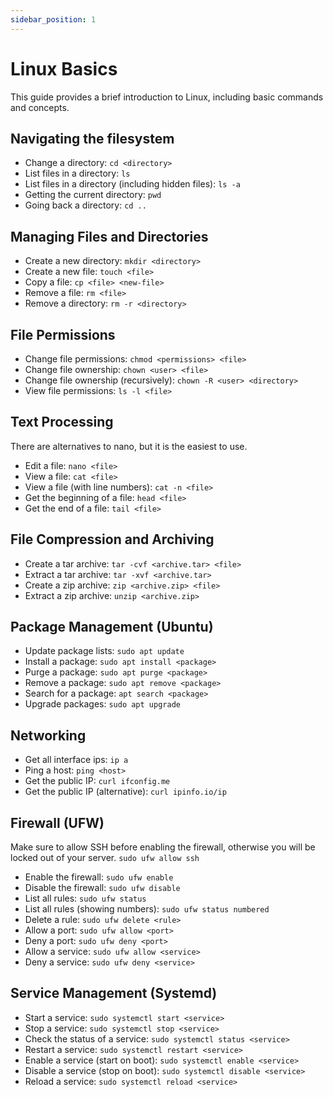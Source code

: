 ```yaml
---
sidebar_position: 1
---
```


# Linux Basics

This guide provides a brief introduction to Linux, including basic commands and concepts.

## Navigating the filesystem

- Change a directory: `cd <directory>`
- List files in a directory: `ls`
- List files in a directory (including hidden files): `ls -a`
- Getting the current directory: `pwd`
- Going back a directory: `cd ..`

## Managing Files and Directories

- Create a new directory: `mkdir <directory>`
- Create a new file: `touch <file>`
- Copy a file: `cp <file> <new-file>`
- Remove a file: `rm <file>`
- Remove a directory: `rm -r <directory>`

## File Permissions

- Change file permissions: `chmod <permissions> <file>`
- Change file ownership: `chown <user> <file>`
- Change file ownership (recursively): `chown -R <user> <directory>`
- View file permissions: `ls -l <file>`

## Text Processing

There are alternatives to nano, but it is the easiest to use.

- Edit a file: `nano <file>`
- View a file: `cat <file>`
- View a file (with line numbers): `cat -n <file>`
- Get the beginning of a file: `head <file>`
- Get the end of a file: `tail <file>`

## File Compression and Archiving

- Create a tar archive: `tar -cvf <archive.tar> <file>`
- Extract a tar archive: `tar -xvf <archive.tar>`
- Create a zip archive: `zip <archive.zip> <file>`
- Extract a zip archive: `unzip <archive.zip>`

## Package Management (Ubuntu)

- Update package lists: `sudo apt update`
- Install a package: `sudo apt install <package>`
- Purge a package: `sudo apt purge <package>`
- Remove a package: `sudo apt remove <package>`
- Search for a package: `apt search <package>`
- Upgrade packages: `sudo apt upgrade`

## Networking

- Get all interface ips: `ip a`
- Ping a host: `ping <host>`
- Get the public IP: `curl ifconfig.me`
- Get the public IP (alternative): `curl ipinfo.io/ip`

## Firewall (UFW)

Make sure to allow SSH before enabling the firewall, otherwise you will be locked out of your server. `sudo ufw allow ssh`

- Enable the firewall: `sudo ufw enable`
- Disable the firewall: `sudo ufw disable`
- List all rules: `sudo ufw status`
- List all rules (showing numbers): `sudo ufw status numbered`
- Delete a rule: `sudo ufw delete <rule>`
- Allow a port: `sudo ufw allow <port>`
- Deny a port: `sudo ufw deny <port>`
- Allow a service: `sudo ufw allow <service>`
- Deny a service: `sudo ufw deny <service>`

## Service Management (Systemd)

- Start a service: `sudo systemctl start <service>`
- Stop a service: `sudo systemctl stop <service>`
- Check the status of a service: `sudo systemctl status <service>`
- Restart a service: `sudo systemctl restart <service>`
- Enable a service (start on boot): `sudo systemctl enable <service>`
- Disable a service (stop on boot): `sudo systemctl disable <service>`
- Reload a service: `sudo systemctl reload <service>`